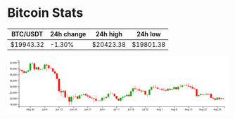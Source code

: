 # Bitcoin Stats

BTC/USDT|24h change|24h high|24h low|
|---|---|---|---|
|$19943.32|-1.30%|$20423.38|$19801.38|

<img src="./chart.svg">
